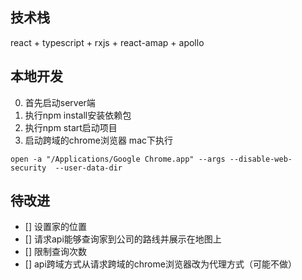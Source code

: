 ## 技术栈
react + typescript + rxjs + react-amap + apollo
## 本地开发
0. 首先启动server端
1. 执行npm install安装依赖包
2. 执行npm start启动项目
3. 启动跨域的chrome浏览器
mac下执行
```
open -a "/Applications/Google Chrome.app" --args --disable-web-security  --user-data-dir
```
## 待改进
- [] 设置家的位置
- [] 请求api能够查询家到公司的路线并展示在地图上
- [] 限制查询次数
- [] api跨域方式从请求跨域的chrome浏览器改为代理方式（可能不做）
